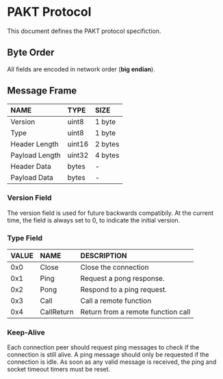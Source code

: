 # PAKT Protocol

This document defines the PAKT protocol specifiction.

## Byte Order

All fields are encoded in network order (**big endian**).

## Message Frame

| NAME           | TYPE   | SIZE    |
|:---------------|:-------|:--------|
| Version        | uint8  | 1 byte  |
| Type           | uint8  | 1 byte  |
| Header Length  | uint16 | 2 bytes |
| Payload Length | uint32 | 4 bytes |
| Header Data    | bytes  | -       |
| Payload Data   | bytes  | -       |

### Version Field

The version field is used for future backwards compatibily. At the current time, the field is always set to 0, to indicate the initial version.

### Type Field

| VALUE | NAME       | DESCRIPTION                        |
|:------|:-----------|:-----------------------------------|
| 0x0   | Close      | Close the connection               |
| 0x1   | Ping       | Request a pong response.           |
| 0x2   | Pong       | Respond to a ping request.         |
| 0x3   | Call       | Call a remote function             |
| 0x4   | CallReturn | Return from a remote function call |


### Keep-Alive

Each connection peer should request ping messages to check if the connection is still alive.
A ping message should only be requested if the connection is idle. As soon as any valid message is received, the ping and socket timeout timers must be reset.
